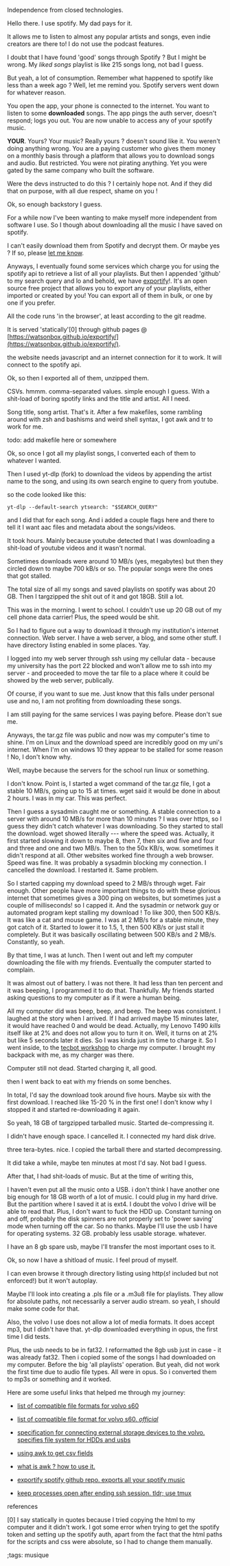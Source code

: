 Independence from closed technologies.

Hello there. I use spotify. My dad pays for it.

It allows me to listen to almost any popular artists and songs, even indie
creators are there to! I do not use the podcast features.

I doubt that I have found 'good' songs through Spotify ? But I might 
be wrong. My *liked songs* playlist is like 215 songs long, not bad I guess.

But yeah, a lot of consumption. Remember what happened to spotify like
less than a week ago ? Well, let me remind you. 
Spotify servers went down for whatever reason.

You open the app, your phone is connected to the internet. You want to 
listen to some **downloaded** songs. The app pings the auth server, doesn't
respond; logs you out. You are now unable to access any of your spotify music.

**YOUR**. Yours? Your music? Really yours ? doesn't sound like it.
You weren't doing anything wrong. You are a paying customer who gives
them money on a monthly basis through a platform that allows you to download
songs and audio. But restricted. You were not pirating anything. Yet you
were gated by the same company who built the software.

Were the devs instructed to do this ? I certainly hope not. And if they did
that on purpose, with all due respect, shame on you !

Ok, so enough backstory I guess.

For a while now I've been wanting to make myself more independent from software
I use. So I though about downloading all the music I have saved on spotify.

I can't easily download them from Spotify and decrypt them. Or maybe yes ? If
so, please [let me know](https://blog.trevcan.duckdns.org/contact.html).

Anyways, I eventually found some services which charge you for using the spotify
api to retrieve a list of all your playlists. But then I appended 'github'
to my search query and lo and behold, we have
[exportify](https://github.com/watsonbox/exportify/)!. It's an open source free
project that allows you to export any of your playlists, either imported or 
created by you! You can export all of them in bulk, or one by one if you prefer.

All the code runs 'in the browser', at least according to the git readme.

It is served 'statically'[0] through github pages @
[https://watsonbox.github.io/exportify/](https://watsonbox.github.io/exportify/).

the website needs javascript and an internet connection for it to work.
It will connect to the spotify api.

Ok, so then I exported all of them, unzipped them.

CSVs. hmmm. comma-separated values. simple enough I guess. With a shit-load
of boring spotify links and the title and artist. All I need.

Song title, song artist. That's it. After a few makefiles, some rambling
around with zsh and bashisms and weird shell syntax, I got awk and tr
to work for me. 

todo: add makefile here or somewhere

Ok, so once I got all my playlist songs, I converted each of them to
whatever I wanted.

Then I used yt-dlp (fork) to download the videos by appending the artist
name to the song, and using its own search engine to query from youtube.

so the code looked like this:

```
yt-dlp --default-search ytsearch: "$SEARCH_QUERY"
```

and I did that for each song.
And i added a couple flags here and there to tell it I want aac files and
metadata about the songs/videos. 

It took hours. Mainly because youtube detected that I was downloading
a shit-load of youtube videos and it wasn't normal.

Sometimes downloads were around 10 MB/s (yes, megabytes) but then they
circled down to maybe 700 kB/s or so. The popular songs were the ones
that got stalled.

The total size of all my songs and saved playlists on spotify was about
20 GB. Then I targzipped the shit out of it and got 18GB. Still a lot.

This was in the morning. I went to school. I couldn't use up 20 GB
out of my cell phone data carrier! Plus, the speed would be shit.

So I had to figure out a way to download it through my institution's
internet connection. Web server. I have a web server, a blog, and some
other stuff. I have directory listing enabled in some places. Yay.

I logged into my web server through ssh using my cellular data -
because my university has the port 22 blocked and won't allow me to 
ssh into my server - and proceeded to move the tar file
to a place where it could be showed by the web server, publically.

Of course, if you want to sue me. Just know that this falls under
personal use and no, I am not profiting from downloading these songs.

I am still paying for the same services I was paying before.
Please don't sue me.

Anyways, the tar.gz file was public and now was my computer's time
to shine. I'm on Linux and the download speed are incredibly good
on my uni's internet. When I'm on windows 10 they appear to be
stalled for some reason ! No, I don't know why.

Well, maybe because the servers for the school run linux or something.

I don't know. Point is, I started a wget command of the tar.gz file,
I got a stable 10 MB/s, going up to 15 at times.
wget said it would be done in about 2 hours. I was in my car. This was
perfect.

Then I guess a sysadmin caught me or something. A stable connection to
a server with around 10 MB/s for more than 10 minutes ? I was over https,
so I guess they didn't catch whatever I was downloading. So they
started to stall the download. wget showed literally --- where the speed
was. Actually, it first started slowing it down to maybe 8, then 7, then
six and five and four and three and one and two MB/s. Then to the 50x KB/s,
wow. sometimes it didn't respond at all. Other websites worked fine 
through a web browser. Speed was fine. It was probably a sysadmin blocking
my connection. I cancelled the download. I restarted it. Same problem.

So I started capping my download speed to 2 MB/s through wget. Fair enough.
Other people have more important things to do with these glorious internet
that sometimes gives a 300 ping on websites, but sometimes just a couple of 
milliseconds! so I capped it. And the sysadmin or network guy
or automated program kept stalling my download ! To like 300, then 500
KB/s. It was like a cat and mouse game. I was at 2 MB/s for a stable minute,
they got catch of it. Started to lower it to 1.5, 1, then 500 KB/s or just
stall it completely. But it was basically oscillating between 500 KB/s and
2 MB/s. Constantly, so yeah.

By that time, I was at lunch. Then I went out and left my computer downloading
the file with my friends. Eventually the computer started to complain.

It was almost out of battery. I was not there. It had less than ten percent
and it was beeping, I programmed it to do that. Thankfully. My friends
started asking questions to my computer as if it were a human being. 

All my computer did was beep, beep, and beep. The beep was consistent.
I laughed at the story when I arrived. If I had arrived maybe 15 minutes later,
it would have reached 0 and would be dead. Actually, my Lenovo T490 *kills*
itself like at 2% and does not allow you to turn it on. Well, it turns on
at 2% but like 5 seconds later it dies. So I was kinda just in time to charge
it. So I went inside, to the [tecbot workshop](http://team3158.tech/)
to charge my computer. I brought my backpack with me, as my charger was there.

Computer still not dead. Started charging it, all good.

then I went back to eat with my friends on some benches.

In total, I'd say the download took around five hours. Maybe six
with the first download. I reached like 15-20 % in the first one! I don't know
why I stopped it and started re-downloading it again.

So yeah, 18 GB of targzipped tarballed music. Started de-compressing it.

I didn't have enough space. I cancelled it. I connected my hard disk drive.

three tera-bytes. nice. I copied the tarball there and started decompressing.

It did take a while, maybe ten minutes at most I'd say. Not bad I guess.

After that, I had shit-loads of music. But at the time of writing this,

I haven't even put all the music onto a USB. i don't think I have another one
big enough for 18 GB worth of a lot of music. I could plug in
my hard drive. But the partition where I saved it at is ext4. I doubt the
volvo I drive will be able to read that. Plus, I don't want to fuck the HDD up.
Constant turning on and off, probably the disk spinners are not properly set
to 'power saving' mode when turning off the car. So no thanks. Maybe I'll use the
usb I have for operating systems. 32 GB. probably less usable storage. whatever.

I have an 8 gb spare usb, maybe I'll transfer the most important oses to it.

Ok, so now I have a shitload of music. I feel proud of myself.

I can even browse it through directory listing using http(*s*! included but not enforced!)
but it won't autoplay.

Maybe I'll look into creating a .pls file or a .m3u8 file for playlists. They allow
for absolute paths, not necessarily a server audio stream. so yeah, I should make some
code for that.

Also, the volvo I use does not allow a lot of media formats. It does accept mp3, but
I didn't have that. yt-dlp downloaded everything in opus, the first time I did tests.

Plus, the usb needs to be in fat32. I reformatted the 8gb usb just in case - it was
already fat32. Then i copied some of the songs I had downloaded on my computer. Before
the big 'all playlists' operation. But yeah, did not work the first time due to
audio file types. All were in opus. So i converted them to mp3s or something and
it worked.

Here are some useful links that helped me through my journey:

- [list of compatible file formats for volvo s60](http://www.m-sedan.com/compatible_file_formats_via_the_usb_socket-7435.html)

- [list of compatible file format for volvo s60. *official*](https://www.volvocars.com/en-th/support/manuals/s60/2014w46/audio-and-media/media-player/media-player---compatible-file-formats)

- [specification for connecting external storage devices to the volvo. specifies file system for HDDs and usbs](https://www.volvocars.com/en-th/support/manuals/s60/2014w46/audio-and-media/media-player/external-audio-source-via-aux-usb-input)
- [using awk to get csv fields](https://www.joeldare.com/wiki/using_awk_on_csv_files)
- [what is awk ? how to use it.](https://kb.iu.edu/d/afja)
- [exportify spotify github repo. exports all your spotify music](https://github.com/watsonbox/exportify/)
- [keep processes open after ending ssh session. tldr; use tmux](https://askubuntu.com/questions/8653/how-to-keep-processes-running-after-ending-ssh-session)

references

[0] I say statically in quotes because I tried copying the html to my computer and
	it didn't work. I got some error when trying to get the spotify token
	and setting up the spotify auth, apart from the fact that the html paths
	for the scripts and css were absolute, so I had to change them manually.

;tags: musique
